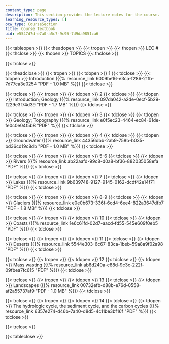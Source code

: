 ```yaml
---
content_type: page
description: This section provides the lecture notes for the course.
learning_resource_types: []
ocw_type: CourseSection
title: Course Textbook
uid: e5547d7d-e7a0-a5c7-9c95-7d9da9851ca6
---
```


{{< tableopen >}}
{{< theadopen >}}
{{< tropen >}}
{{< thopen >}}
LEC #
{{< thclose >}}
{{< thopen >}}
TOPICS
{{< thclose >}}

{{< trclose >}}

{{< theadclose >}}
{{< tropen >}}
{{< tdopen >}}
1
{{< tdclose >}}
{{< tdopen >}}
Introduction ({{% resource_link 6009be16-e3ca-f286-21fb-7d77ca3e0254 "PDF - 1.0 MB" %}})
{{< tdclose >}}

{{< trclose >}}
{{< tropen >}}
{{< tdopen >}}
2
{{< tdclose >}}
{{< tdopen >}}
Introduction; Geology ({{% resource_link 097da042-a2de-0ecf-5b29-f229e3f74d39 "PDF - 1.7 MB" %}})
{{< tdclose >}}

{{< trclose >}}
{{< tropen >}}
{{< tdopen >}}
3
{{< tdclose >}}
{{< tdopen >}}
Geology; Topography ({{% resource_link e0f5ec23-4464-ec84-61de-fe0c0e04f5b8 "PDF" %}})
{{< tdclose >}}

{{< trclose >}}
{{< tropen >}}
{{< tdopen >}}
4
{{< tdclose >}}
{{< tdopen >}}
Groundwater ({{% resource_link 44356dbb-2ab9-758b-b035-bd36cd19c8db "PDF - 1.0 MB" %}})
{{< tdclose >}}

{{< trclose >}}
{{< tropen >}}
{{< tdopen >}}
5-6
{{< tdclose >}}
{{< tdopen >}}
Rivers ({{% resource_link ab22aafd-99c8-d0a8-bf36-882035058efa "PDF" %}})
{{< tdclose >}}

{{< trclose >}}
{{< tropen >}}
{{< tdopen >}}
7
{{< tdclose >}}
{{< tdopen >}}
Lakes ({{% resource_link 9b639748-9127-9145-0162-dcdf42e14f71 "PDF" %}})
{{< tdclose >}}

{{< trclose >}}
{{< tropen >}}
{{< tdopen >}}
8-9
{{< tdclose >}}
{{< tdopen >}}
Glaciers ({{% resource_link e0e0b673-336f-6cd4-6ee4-822a3647dfb7 "PDF - 1.8 MB" %}})
{{< tdclose >}}

{{< trclose >}}
{{< tropen >}}
{{< tdopen >}}
10
{{< tdclose >}}
{{< tdopen >}}
Coasts ({{% resource_link 1e6c61fd-02d7-aacd-fd55-545e609f0eb5 "PDF" %}})
{{< tdclose >}}

{{< trclose >}}
{{< tropen >}}
{{< tdopen >}}
11
{{< tdclose >}}
{{< tdopen >}}
Deserts ({{% resource_link 5544e303-6c67-83ca-1beb-59a8a9f02a98 "PDF" %}})
{{< tdclose >}}

{{< trclose >}}
{{< tropen >}}
{{< tdopen >}}
12
{{< tdclose >}}
{{< tdopen >}}
Mass wasting ({{% resource_link ab6d240a-c88d-9c3c-222f-09fbea7fc615 "PDF" %}})
{{< tdclose >}}

{{< trclose >}}
{{< tropen >}}
{{< tdopen >}}
13
{{< tdclose >}}
{{< tdopen >}}
Landscapes ({{% resource_link 00732efb-d88b-e76d-0558-af2a55737af9 "PDF - 1.0 MB" %}})
{{< tdclose >}}

{{< trclose >}}
{{< tropen >}}
{{< tdopen >}}
14
{{< tdclose >}}
{{< tdopen >}}
The hydrologic cycle, the sediment cycle, and the carbon cycles ({{% resource_link 6357e274-d46b-7a40-d8d5-4c11be3bf16f "PDF" %}})
{{< tdclose >}}

{{< trclose >}}

{{< tableclose >}}